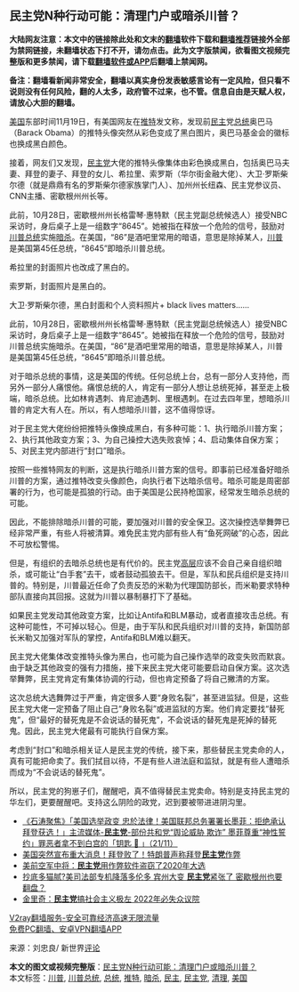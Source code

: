  <h2>民主党N种行动可能：清理门户或暗杀川普？</h2> <p class="notice"><b>大陆网友注意：本文中的链接除此处和文末的<a href="https://github.com/bannedbook/fanqiang" >翻墙</a>软件下载和<a href="https://github.com/killgcd/justmysocks/blob/master/README.md">翻墙推荐</a>链接外全部为禁网链接，未翻墙状态下打不开，请勿点击。此为文字版禁闻，欲看图文视频完整版和更多禁闻，请下载<a href="https://github.com/bannedbook/fanqiang">翻墙软件或APP</a>后翻墙上禁闻网。</p><p>备注：翻墙看新闻非常安全，翻墙以真实身份发表敏感言论有一定风险，但只看不说则没有任何风险，翻的人太多，政府管不过来，也不管。信息自由是天赋人权，请放心大胆的翻墙。</b></p>  <div class="entry"> <p id="conimg"></p> <p><a href="https://www.bannedbook.org/bnews/tag/%e7%be%8e%e5%9b%bd/" class="st_tag internal_tag" rel="tag" title="标签 美国 下的日志">美国</a>东部时间11月19日，有美国网友在<a href="https://www.bannedbook.org/bnews/tag/%e6%8e%a8%e7%89%b9/" class="st_tag internal_tag" rel="tag" title="标签 推特 下的日志">推特</a>发文称，发现前<a href="https://www.bannedbook.org/bnews/tag/%e6%b0%91%e4%b8%bb/" class="st_tag internal_tag" rel="tag" title="标签 民主 下的日志">民主</a>党<a href="https://www.bannedbook.org/bnews/tag/%e6%80%bb%e7%bb%9f/" class="st_tag internal_tag" rel="tag" title="标签 总统 下的日志">总统</a>奥巴马（Barack Obama）的推特头像突然从彩色变成了黑白图片，奥巴马基金会的徽标也换成黑白颜色。</p> <p>接着，网友们又发现，<a href="https://www.bannedbook.org/bnews/tag/%e6%b0%91%e4%b8%bb%e5%85%9a/" class="st_tag internal_tag" rel="tag" title="标签 民主党 下的日志">民主党</a>大佬的推特头像集体由彩色换成黑白，包括奥巴马夫妻、拜登的妻子、拜登的女儿、希拉里、索罗斯（华尔街金融大佬）、大卫·罗斯柴尔德（就是鼎鼎有名的罗斯柴尔德家族掌门人）、加州州长纽森、民主党参议员、CNN主播、密歇根州州长等。</p> <p>此前，10月28日，密歇根州州长格雷琴·惠特默（民主党副总统候选人）接受NBC采访时，身后桌子上是一组数字“8645”。她被指在释放一个危险的信号，鼓励对<a href="https://www.bannedbook.org/bnews/tag/%E5%B7%9D%E6%99%AE%E6%80%BB%E7%BB%9F/" class="st_tag internal_tag" rel="tag" title="标签 川普总统 下的日志">川普总统</a>实施<a href="https://www.bannedbook.org/bnews/tag/%e6%9a%97%e6%9d%80/" class="st_tag internal_tag" rel="tag" title="标签 暗杀 下的日志">暗杀</a>。在美国，“86”是酒吧里常用的暗语，意思是除掉某人，<a href="https://www.bannedbook.org/bnews/tag/%e5%b7%9d%e6%99%ae/" class="st_tag internal_tag" rel="tag" title="标签 川普 下的日志">川普</a>是美国第45任总统，“8645”即暗杀川普总统。</p> <p></p> <p>希拉里的封面照片也改成了黑白的。</p>  <p></p> <p>索罗斯，封面照片是黑白的。</p> <p></p> <p>大卫·罗斯柴尔德，黑白封面和个人资料照片+ bIack Iives matters……</p> <p>此前，10月28日，密歇根州州长格雷琴·惠特默（民主党副总统候选人）接受NBC采访时，身后桌子上是一组数字“8645”。她被指在释放一个危险的信号，鼓励对川普总统实施暗杀。在美国，“86”是酒吧里常用的暗语，意思是除掉某人，川普是美国第45任总统，“8645”即暗杀川普总统。</p> <p></p>  <p>对于暗杀总统的事情，这是美国的传统。任何总统上台，总有一部分人支持他，而另外一部分人痛恨他。痛恨总统的人，肯定有一部分人想让总统死掉，甚至走上极端，暗杀总统。比如林肯遇刺、肯尼迪遇刺、里根遇刺。在过去四年里，想暗杀川普的肯定大有人在。所以，有人想暗杀川普，这不值得惊讶。</p> <p></p> <p>对于民主党大佬纷纷把推特头像换成黑白，有多种可能：1、执行暗杀川普方案；2、执行其他政变方案；3、为自己操控大选失败哀悼；4、启动集体自保方案；5、对民主党内部进行“封口”暗杀。</p> <p></p> <p>按照一些推特网友的判断，这是执行暗杀川普方案的信号。即事前已经准备好暗杀川普的方案，通过推特改变头像颜色，向执行者下达暗杀信号。暗杀可能是周密部署的行为，也可能是孤狼的行动。由于美国是公民持枪国家，经常发生暗杀总统的可能。</p> <p>因此，不能排除暗杀川普的可能，要加强对川普的安全保卫。这次操控选举舞弊已经非常严重，有些人将被清算。难免民主党内部有些人有“鱼死网破”的心态，因此不可放松警惕。</p>  <p>但是，有组织的去暗杀总统也是有代价的。民主党<span class='wp_keywordlink_affiliate'><a href="https://www.bannedbook.org/bnews/ccpdope/" title="中共高层内幕" target="_blank">高层</a></span>应该不会自己亲自组织暗杀，或可能让“白手套”去干，或者鼓动孤狼去干。但是，军队和民兵组织是支持川普的。特别是，川普最近任命了负责反恐的米勒为代理国防部长，而米勒要求特种部队直接向其回报。这就为川普以暴制暴打下了基础。</p> <p></p> <p>如果民主党发动其他政变方案，比如让Antifa和BLM暴动，或者直接攻击总统。有这种可能性，不可掉以轻心。但是，由于军队和民兵组织对川普的支持，新国防部长米勒又加强对军队的掌控，Antifa和BLM难以翻天。</p> <p>民主党大佬集体改变推特头像为黑白，也可能为自己操作选举的政变失败而默哀。由于缺乏其他政变的强有力措施，接下来民主党大佬可能要启动自保方案。这次选举舞弊，民主党肯定有集体协调的行动，但也肯定预备了将自己撇清的方案。</p> <p>这次总统大选舞弊过于严重，肯定很多人要“身败名裂”，甚至进监狱。但是，这些民主党大佬一定预备了阻止自己“身败名裂”或进监狱的方案。他们肯定要找“替死鬼”，但“最好的替死鬼是不会说话的替死鬼”，不会说话的替死鬼是死掉的替死鬼。因此，民主党大佬最有可能执行自保方案。</p> <p></p>  <p>考虑到“封口”和暗杀相关证人是民主党的传统，接下来，那些替民主党卖命的人，真有可能把命卖了。我们拭目以待，不是有些人进法庭和监狱，就是有些人遭暗杀而成为“不会说话的替死鬼”。</p> <p>所以，民主党的狗崽子们，醒醒吧，真不值得替民主党卖命。特别是支持民主党的华左们，更要醒醒吧。支持这么阴险的政党，迟到要被带进进阴沟里。</p> <ul class='op-related-articles' title='相关阅读'> <li><a href='https://www.bannedbook.org/bnews/bannedvideo/20201122/1434999.html' target='_blank'>《石涛聚焦》「美国选举政变 忠於法律！美国联邦总务署署长墨菲：拒绝承认拜登获选！」主流媒体-<b>民主党</b>-部份共和党“舆论威胁 欺诈” 墨菲尊重“神性誓约」罪恶者拿不到白宫的「钥匙 🔑 」（21/11）</a></li> <li><a href='https://www.bannedbook.org/bnews/taiwannews/20201122/1434919.html' target='_blank'>美国突然宣布重大消息！拜登败了！特朗普声称拜登<b>民主党</b>作弊</a></li> <li><a href='https://www.bannedbook.org/bnews/cnnews/20201122/1434912.html' target='_blank'>美前空军中将：<b>民主党</b>用作弊软件盗窃了2020年大选</a></li> <li><a href='https://www.bannedbook.org/bnews/topimagenews/20201122/1434900.html' target='_blank'>抄底多猫腻?美司法部专机降落多伦多 宾州大变 <b>民主党</b>紧张了 密歇根州也要翻盘？</a></li> <li><a href='https://www.bannedbook.org/bnews/comments/20201121/1434857.html' target='_blank'>金里奇：<b>民主党</b>搞社会主义极左 2022年必失众议院</a></li> </ul> <p class="texttj"> <a href="https://www.bannedbook.org/forum23/topic22702.html" target="_blank">V2ray翻墙服务-安全可靠经济高速无限流量</a><br/> <a href="https://github.com/bannedbook/fanqiang/wiki/%E7%A6%81%E9%97%BB%E7%BD%91%E5%AE%89%E5%8D%93%E7%BF%BB%E5%A2%99%E6%96%B0%E9%97%BBAPP" target="_blank">免费PC翻墙、安卓VPN翻墙APP</a></p><p> 来源：刘忠良/ 新世界<span class='wp_keywordlink_affiliate'><a href="https://www.bannedbook.org/bnews/comments/" title="新闻评论" target="_blank">评论</a></span> </p><a name='sharetosocial'></a>       <div><b>本文的图文或视频完整版</b>：<a href='https://www.bannedbook.org/bnews/cnnews/20201122/1435025.html'>民主党N种行动可能：清理门户或暗杀川普？</a></div>  </div><!--END ENTRY--> <div class="postfooter"> <div>本文标签：<a href="https://www.bannedbook.org/bnews/tag/%e5%b7%9d%e6%99%ae/" rel="tag">川普</a>, <a href="https://www.bannedbook.org/bnews/tag/%E5%B7%9D%E6%99%AE%E6%80%BB%E7%BB%9F/" rel="tag">川普总统</a>, <a href="https://www.bannedbook.org/bnews/tag/%e6%80%bb%e7%bb%9f/" rel="tag">总统</a>, <a href="https://www.bannedbook.org/bnews/tag/%e6%8e%a8%e7%89%b9/" rel="tag">推特</a>, <a href="https://www.bannedbook.org/bnews/tag/%e6%9a%97%e6%9d%80/" rel="tag">暗杀</a>, <a href="https://www.bannedbook.org/bnews/tag/%e6%b0%91%e4%b8%bb/" rel="tag">民主</a>, <a href="https://www.bannedbook.org/bnews/tag/%e6%b0%91%e4%b8%bb%e5%85%9a/" rel="tag">民主党</a>, <a href="https://www.bannedbook.org/bnews/tag/%E6%B8%85%E7%90%86/" rel="tag">清理</a>, <a href="https://www.bannedbook.org/bnews/tag/%e7%be%8e%e5%9b%bd/" rel="tag">美国</a></div>  </div><!--END POSTFOOTER--> 